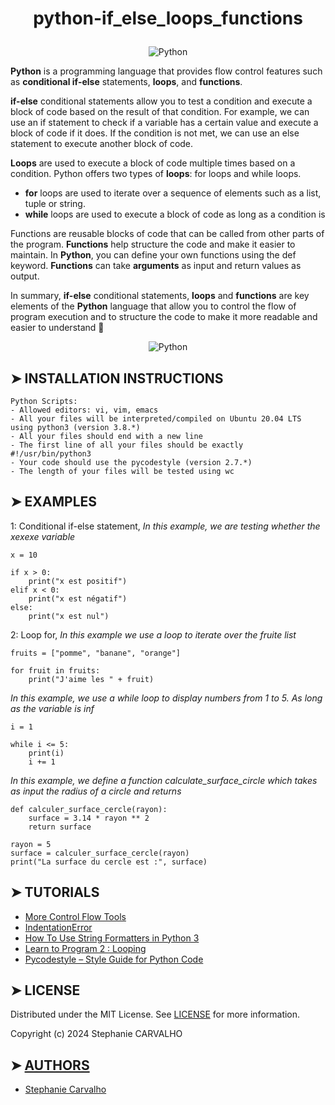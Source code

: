 # <p align="center">python-if_else_loops_functions</p>

<p align="center">
<img src="https://ioflood.com/blog/wp-content/uploads/2023/09/If-else-conditional-logic-in-Python-flowcharts-decision-trees-code-snippets.jpg"  alt="Python"/> </p>

<p>

**Python** is a programming language that provides flow control features such as **conditional if-else** statements, **loops**, and **functions**.

**if-else** conditional statements allow you to test a condition and execute a block of code based on the result of that condition. For example, we can use an if statement to check if a variable has a certain value and execute a block of code if it does. If the condition is not met, we can use an else statement to execute another block of code.

**Loops** are used to execute a block of code multiple times based on a condition. Python offers two types of **loops**: for loops and while loops.

- **for** loops are used to iterate over a sequence of elements such as a list, tuple or string.
- **while** loops are used to execute a block of code as long as a condition is

Functions are reusable blocks of code that can be called from other parts of the program. **Functions** help structure the code and make it easier to maintain. In **Python**, you can define your own functions using the def keyword. **Functions** can take **arguments** as input and return values as output.

In summary, **if-else** conditional statements, **loops** and **functions** are key elements of the **Python** language that allow you to control the flow of program execution and to structure the code to make it more readable and easier to understand 🚀 </p>

<p align="center">
<img src="https://cdn-images.threadless.com/threadless-media/artist_shops/shops/realpython/profile/logo-1613591159-afae41b42c1708f4675432b0af9e0f8e.png?v=3&d=eyJvcHMiOiBbWyJyZXNpemUiLCBbMzUwXSwge31dXSwgImZvcmNlIjogZmFsc2UsICJvbmx5X21ldGEiOiBmYWxzZX0="  alt="Python"/> </p>

## ➤ INSTALLATION INSTRUCTIONS

```
Python Scripts:
- Allowed editors: vi, vim, emacs
- All your files will be interpreted/compiled on Ubuntu 20.04 LTS using python3 (version 3.8.*)
- All your files should end with a new line
- The first line of all your files should be exactly #!/usr/bin/python3
- Your code should use the pycodestyle (version 2.7.*)
- The length of your files will be tested using wc

```
## ➤ EXAMPLES

1: Conditional if-else statement,
*In this example, we are testing whether the xexexe variable*
```
x = 10

if x > 0:
    print("x est positif")
elif x < 0:
    print("x est négatif")
else:
    print("x est nul")
```
2: Loop for,
*In this example we use a loop to iterate over the fruite list*
```
fruits = ["pomme", "banane", "orange"]

for fruit in fruits:
    print("J'aime les " + fruit)
```
*In this example, we use a while loop to display numbers from 1 to 5. As long as the variable is inf*
```
i = 1

while i <= 5:
    print(i)
    i += 1
```
*In this example, we define a function calculate_surface_circle which takes as input the radius of a circle and returns*
```
def calculer_surface_cercle(rayon):
    surface = 3.14 * rayon ** 2
    return surface

rayon = 5
surface = calculer_surface_cercle(rayon)
print("La surface du cercle est :", surface)
```
## ➤ TUTORIALS

- [More Control Flow Tools](https://docs.python.org/3/tutorial/controlflow.html)
- [IndentationError](https://www.youtube.com/watch?v=1QXOd2ZQs-Q&ab_channel=ATOM)
- [How To Use String Formatters in Python 3](https://www.digitalocean.com/community/tutorials/how-to-use-string-formatters-in-python-3)
- [Learn to Program 2 : Looping](https://www.youtube.com/watch?v=swQEbZ6ez1I&list=PLGLfVvz_LVvTn3cK5e6LjhgGiSeVlIRwt&index=3&ab_channel=DerekBanas)
- [Pycodestyle – Style Guide for Python Code](https://pypi.org/project/pycodestyle/)

## ➤ LICENSE

Distributed under the MIT License. See [LICENSE](https://github.com/Stefani-web/holbertonschool-higher_level_programming/blob/main/python-if_else_loops_functions/LICENSE) for more information.

Copyright (c) 2024 Stephanie CARVALHO

## ➤ [AUTHORS](https://github.com/Stefani-web/holbertonschool-higher_level_programming/blob/main/python-if_else_loops_functions/AUTHORS)

* [Stephanie Carvalho](https://github.com/Stefani-web)
